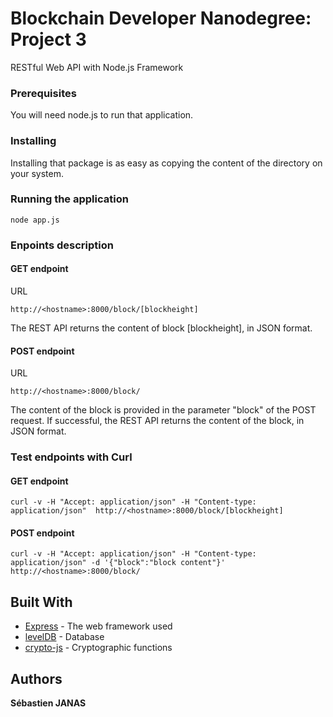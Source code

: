 # Blockchain Developer Nanodegree: Project 3

RESTful Web API with Node.js Framework

### Prerequisites

You will need node.js to run that application.

### Installing

Installing that package is as easy as copying the content of the directory on your system.

### Running the application

```
node app.js
```

### Enpoints description

#### GET endpoint

URL
```
http://<hostname>:8000/block/[blockheight]
```

The REST API returns the content of block [blockheight], in JSON format.

#### POST endpoint

URL
```
http://<hostname>:8000/block/
```

The content of the block is provided in the parameter "block" of the POST request. If successful, the REST API returns the content of the block, in JSON format.

### Test endpoints with Curl

#### GET endpoint

```
curl -v -H "Accept: application/json" -H "Content-type: application/json"  http://<hostname>:8000/block/[blockheight]
```

#### POST endpoint

```
curl -v -H "Accept: application/json" -H "Content-type: application/json" -d '{"block":"block content"}' http://<hostname>:8000/block/
```

## Built With

* [Express](https://expressjs.com) - The web framework used
* [levelDB](http://leveldb.org/) - Database
* [crypto-js](https://github.com/brix/crypto-js) - Cryptographic functions

## Authors

**Sébastien JANAS**

